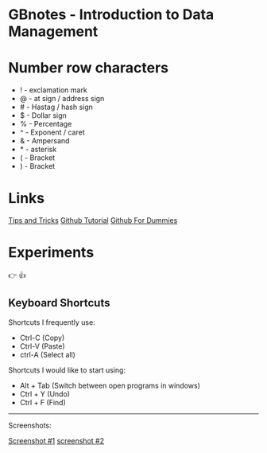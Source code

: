 # GBnotes - Introduction to Data Management
# Number row characters
- ! - exclamation mark
- @ - at sign / address sign 
- \# - Hastag / hash sign 
- $ - Dollar sign 
- % - Percentage 
- ^ - Exponent / caret 
- & - Ampersand 
- \* - asterisk
- ( - Bracket 
- ) - Bracket
# Links 
[Tips and Tricks](https://www.youtube.com/watch?v=qnPKoCl6Gcw&ab_channel=WebStylePress)
[Github Tutorial](https://www.youtube.com/watch?v=HkdAHXoRtos&ab_channel=Fireship)
[Github For Dummies](https://www.youtube.com/watch?v=mJ-qvsxPHpY&ab_channel=NickWhite)
# Experiments
:point_right: 👍
## Keyboard Shortcuts
Shortcuts I frequently use: 
- Ctrl-C (Copy)
- Ctrl-V (Paste)
- ctrl-A (Select all)

Shortcuts I would like to start using:
- Alt + Tab (Switch between open programs in windows)
- Ctrl + Y (Undo)
- Ctrl + F (Find)


---
Screenshots: 

[Screenshot #1](https://imgur.com/a/tQFSudM) [screenshot #2](https://imgur.com/a/Vylwaba)